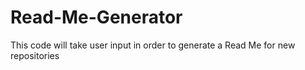 # Read-Me-Generator
This code will take user input in order to generate a Read Me for new repositories
